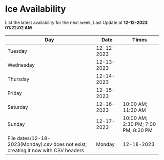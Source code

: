 # Ice Availability

List the latest availability for the next week, Last Update at **12-12-2023 01:22:02 AM**

| Day         | Date        | Times       |
| ----------- | ----------- | ----------- |
|Tuesday|12-12-2023||
|Wednesday|12-13-2023||
|Thursday|12-14-2023||
|Friday|12-15-2023||
|Saturday|12-16-2023|10:00 AM; 11:30 AM|
|Sunday|12-17-2023|10:00 AM; 2:30 PM; 7:00 PM; 8:30 PM|
File dates/12-18-2023(Monday).csv does not exist, creating it now with CSV headers |Monday|12-18-2023|8:30 PM|
